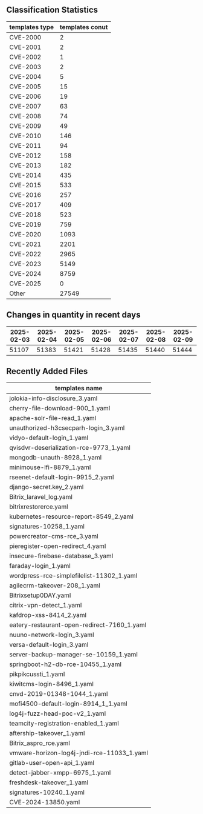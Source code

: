 ## Classification Statistics
| templates type | templates conut | 
| --- | --- |
| CVE-2000 | 2 |
| CVE-2001 | 2 |
| CVE-2002 | 1 |
| CVE-2003 | 2 |
| CVE-2004 | 5 |
| CVE-2005 | 15 |
| CVE-2006 | 19 |
| CVE-2007 | 63 |
| CVE-2008 | 74 |
| CVE-2009 | 49 |
| CVE-2010 | 146 |
| CVE-2011 | 94 |
| CVE-2012 | 158 |
| CVE-2013 | 182 |
| CVE-2014 | 435 |
| CVE-2015 | 533 |
| CVE-2016 | 257 |
| CVE-2017 | 409 |
| CVE-2018 | 523 |
| CVE-2019 | 759 |
| CVE-2020 | 1093 |
| CVE-2021 | 2201 |
| CVE-2022 | 2965 |
| CVE-2023 | 5149 |
| CVE-2024 | 8759 |
| CVE-2025 | 0 |
| Other | 27549 |
## Changes in quantity in recent days
|2025-02-03 | 2025-02-04 | 2025-02-05 | 2025-02-06 | 2025-02-07 | 2025-02-08 | 2025-02-09|
|--- | ------ | ------ | ------ | ------ | ------ | ---|
|51107 | 51383 | 51421 | 51428 | 51435 | 51440 | 51444|
## Recently Added Files
| templates name | 
| --- |
| jolokia-info-disclosure_3.yaml |
| cherry-file-download-900_1.yaml |
| apache-solr-file-read_1.yaml |
| unauthorized-h3csecparh-login_3.yaml |
| vidyo-default-login_1.yaml |
| qvisdvr-deserialization-rce-9773_1.yaml |
| mongodb-unauth-8928_1.yaml |
| minimouse-lfi-8879_1.yaml |
| rseenet-default-login-9915_2.yaml |
| django-secret.key_2.yaml |
| Bitrix_laravel_log.yaml |
| bitrixrestorerce.yaml |
| kubernetes-resource-report-8549_2.yaml |
| signatures-10258_1.yaml |
| powercreator-cms-rce_3.yaml |
| pieregister-open-redirect_4.yaml |
| insecure-firebase-database_3.yaml |
| faraday-login_1.yaml |
| wordpress-rce-simplefilelist-11302_1.yaml |
| agilecrm-takeover-208_1.yaml |
| Bitrixsetup0DAY.yaml |
| citrix-vpn-detect_1.yaml |
| kafdrop-xss-8414_2.yaml |
| eatery-restaurant-open-redirect-7160_1.yaml |
| nuuno-network-login_3.yaml |
| versa-default-login_3.yaml |
| server-backup-manager-se-10159_1.yaml |
| springboot-h2-db-rce-10455_1.yaml |
| pikpikcussti_1.yaml |
| kiwitcms-login-8496_1.yaml |
| cnvd-2019-01348-1044_1.yaml |
| mofi4500-default-login-8914_1_1.yaml |
| log4j-fuzz-head-poc-v2_1.yaml |
| teamcity-registration-enabled_1.yaml |
| aftership-takeover_1.yaml |
| Bitrix_aspro_rce.yaml |
| vmware-horizon-log4j-jndi-rce-11033_1.yaml |
| gitlab-user-open-api_1.yaml |
| detect-jabber-xmpp-6975_1.yaml |
| freshdesk-takeover_1.yaml |
| signatures-10240_1.yaml |
| CVE-2024-13850.yaml |
